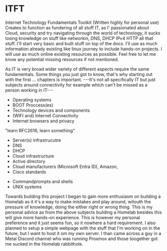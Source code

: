 # ITFT
Internet Technology Fundamentals Toolkit (Written highly for personal use)
Creates to function as fundering of all stuff IT, as I' passionated about Cloud, security and try navigating through the world of technology, it sucks losing knowledge on stuff like networkin, DNS, DHCP IPv4 HTTP all that stuff. I'll start very basic
and built stuff on top of the docs. I'll use as much information already existing like linux journey to include hands-on projects. I will use as much online existing resources as possible. Feel free to let me know any potential missing resources if not mentioned.

As IT is very broad wider variety of different aspects require the same fundamentals. Some things you just got to know, that's why starting out with the first ... chapters is important. ---It's not all specifically IT but just subjects around connectivity for example which can't be missed as a person working in IT---

* Operating systems
* BOOT Proccess(es)
* Technology devices and components
* (WIFI and) Internet Connectivity
* Internet browsers and privacy

"learn RFC2616, learn something"

- Server(s) infrastrucutre
- DNS
- DHCP
- Cloud infrastructure
- Active directory
- Cloud manufacturers (Microsoft Entra ID), Amazon,
- Cisco standards

* Commandprompts and shells
* UNIX systems

Towards building this project I began to gain more enthusiasm on building a Homelab as it it's a way to make mistakes and play around, witouth the pressure of knowledge, doing the either right or wrong thing. This is my personal advice as from the above subjects building a Homelab besides this will give more hands-on experience. This is however my personal preference and it just seems fun, so it nowhere a hard requirement. I also planned to setup a simple webpage with the stuff that I'm working on in the future, but I want to host it om my own server. I than came across a guy in a Metal Discord channel who was running Proxmox and those toogether got me sucked in the Homelab rabbithole.

  
